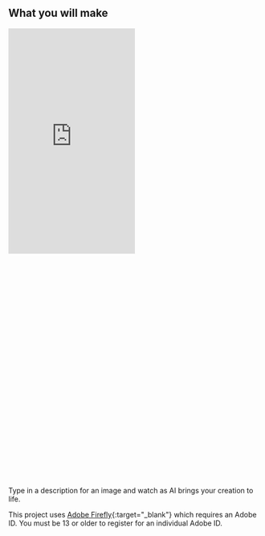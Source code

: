## What you will make


<html>
  <div style="position: relative; overflow: hidden; padding-top: 177.78%;">
    <iframe style="position: absolute; top: 0; left: 0; right: 0; width: 50%; height: 50%; border: none;" src="https://www.youtube.com/embed/-eH6eBdePvg?rel=0&cc_load_policy=1" allowfullscreen allow="accelerometer; autoplay; clipboard-write; encrypted-media; gyroscope; picture-in-picture; web-share">
    </iframe>
  </div>
</html>


Type in a description for an image and watch as AI brings your creation to life.

This project uses [Adobe Firefly](https://firefly.adobe.com/){:target="_blank"}  which requires an Adobe ID. You must be 13 or older to register for an individual Adobe ID.

